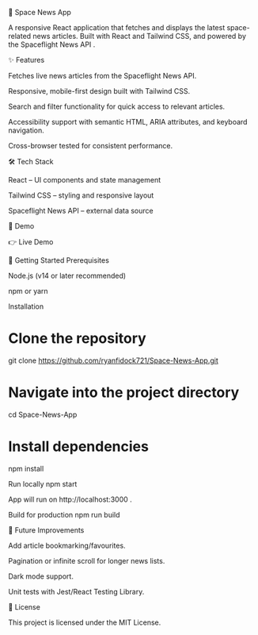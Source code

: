 🚀 Space News App

A responsive React application that fetches and displays the latest space-related news articles. Built with React and Tailwind CSS, and powered by the Spaceflight News API
.

✨ Features

Fetches live news articles from the Spaceflight News API.

Responsive, mobile-first design built with Tailwind CSS.

Search and filter functionality for quick access to relevant articles.

Accessibility support with semantic HTML, ARIA attributes, and keyboard navigation.

Cross-browser tested for consistent performance.

🛠️ Tech Stack

React – UI components and state management

Tailwind CSS – styling and responsive layout

Spaceflight News API – external data source

📸 Demo

👉 Live Demo

🚀 Getting Started
Prerequisites

Node.js (v14 or later recommended)

npm or yarn

Installation
# Clone the repository
git clone https://github.com/ryanfidock721/Space-News-App.git

# Navigate into the project directory
cd Space-News-App

# Install dependencies
npm install

Run locally
npm start


App will run on http://localhost:3000
.

Build for production
npm run build

🔮 Future Improvements

Add article bookmarking/favourites.

Pagination or infinite scroll for longer news lists.

Dark mode support.

Unit tests with Jest/React Testing Library.

📄 License

This project is licensed under the MIT License.
